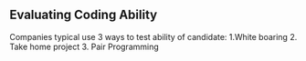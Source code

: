 ## Evaluating Coding Ability

Companies typical use 3 ways to test ability of candidate:
1.White boaring 2. Take home project 3. Pair Programming